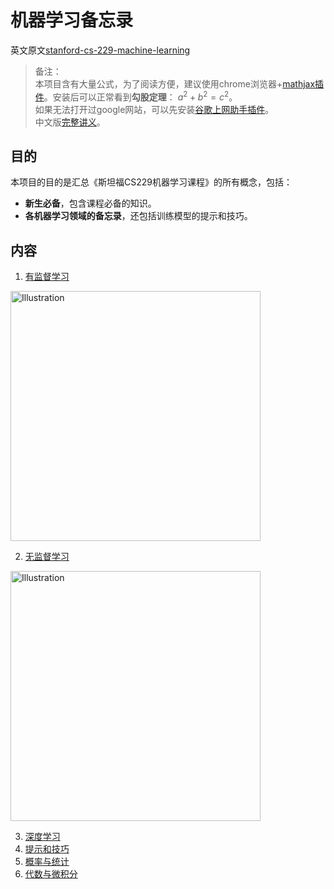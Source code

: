 # 机器学习备忘录
英文原文[stanford-cs-229-machine-learning](https://github.com/afshinea/stanford-cs-229-machine-learning)

> 备注：
> <br>本项目含有大量公式，为了阅读方便，建议使用chrome浏览器+[mathjax插件](https://chrome.google.com/webstore/detail/github-with-mathjax/ioemnmodlmafdkllaclgeombjnmnbima?utm_source=chrome-app-launcher-info-dialog)。安装后可以正常看到**勾股定理**： $a^2+b^2=c^2$。
> <br>如果无法打开过google网站，可以先安装[谷歌上网助手插件](http://googlehelper.net/)。
> <br>中文版[完整讲义](https://github.com/Kivy-CN/Stanford-CS-229-CN)。

## 目的
本项目的目的是汇总《斯坦福CS229机器学习课程》的所有概念，包括：
- **新生必备**，包含课程必备的知识。
- **各机器学习领域的备忘录**，还包括训练模型的提示和技巧。

## 内容
1. [有监督学习](/code/Supervised_Learning.md)

<a href="/pdf/Supervised_Learning.pdf"><img src="https://stanford.edu/~shervine/images/vip-cheatsheet-supervised-learning.png?" alt="Illustration" width="400px"/></a>

2. [无监督学习](/code/Unsupervised_Learning.md)

<a href="/pdf/Unsupervised_Learning.pdf"><img src="https://stanford.edu/~shervine/images/vip-cheatsheet-unsupervised-learning.png" alt="Illustration" width="400px"/>

3. 深度学习
4. 提示和技巧
5. 概率与统计
6. 代数与微积分

